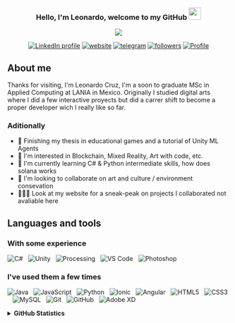 <h3 align="center">
  Hello, I'm Leonardo, welcome to my GitHub
  <img src="https://media.giphy.com/media/hvRJCLFzcasrR4ia7z/giphy.gif" width="28">
</h3>

<!-- Typing SVG by DenverCoder1 - https://github.com/DenverCoder1/readme-typing-svg check it out it's so cool-->
<p align="center">
  <a href="https://github.com/DenverCoder1/readme-typing-svg">
  <img src="https://readme-typing-svg.herokuapp.com/?lines=I'm%20a%20new%20Developer!;Former%20Digital%20Artist;Can't%20draw%20tho;Love%20learning%20new%20things;Please%20hire%20me!&font=Fira%20Code&center=true&width=440&height=45&color=339900&vCenter=true&size=22"></a>


<p align="center">
  <a href="www.linkedin.com/in/leonardocruz1122">
    <img alt="LinkedIn profile" title="Contact me on LinkedIn!" src="https://img.shields.io/badge/-LinkedIn-0e76a8?style=for-the-badge&logo=Linkedin&logoColor=white"/></a> 
  <a href="https://leocruzg.github.io/">
    <img alt="website" title="Watch my website" src="https://img.shields.io/badge/Website-C79600?style=for-the-badge&logo=google-chrome&logoColor=white"/></a> 
  <a href="https://t.me/LeoCruzG">
    <img alt="telegram" title="Follow me on Twitter" src="https://img.shields.io/badge/-Telegram-0088cc?style=for-the-badge&logo=Telegram&logoColor=white"/></a>
  <a href="leonardo.cruz.1122@gmail.com">
    <img alt="followers" title="Follow me on Github" src="https://img.shields.io/badge/mail-cc3333?style=for-the-badge&logo=gmail&logoColor=white"/></a>
  <a href="https://github.com/LeoCruzG">
    <img alt="Profile" title="GitHub profile" src="https://img.shields.io/badge/github-339999?style=for-the-badge&logo=github&logoColor=white"/></a>
</p>

## About me
Thanks for visiting, I'm Leonardo Cruz, I'm a soon to graduate MSc in Applied Computing at LANIA in Mexico. 
Originally I studied digital arts where I did a few interactive proyects but did a carrer shift to become a proper developer wich I really like so far.

### Aditionally

- 🔭 Finishing my thesis in educational games and a tutorial of Unity ML Agents
- 👀 I'm interested in Blockchain, Mixed Reality, Art with code, etc.
- 🌱 I'm currently learning C# & Python intermediate skills, how does solana works
- 💞️ I'm looking to collaborate on art and culture / environment consevation
- 👨🏻‍💻 Look at my website for a sneak-peak on projects I collaborated not avaliable here

## Languages and tools
### With some experience 
![C#](https://img.shields.io/badge/-C%20Sharp-black?logo=csharp&style=social)&nbsp;&nbsp;
![Unity](https://img.shields.io/badge/-Unity-black?logo=Unity&style=social)&nbsp;&nbsp;
![Processing](https://img.shields.io/badge/-Processing-black?logo=processingfoundation&style=social)&nbsp;&nbsp;
![VS Code](https://img.shields.io/badge/-VS%20Code-black?logo=visualstudiocode&style=social)&nbsp;&nbsp;
![Photoshop](https://img.shields.io/badge/-Photoshop-black?logo=photoshop&style=social)&nbsp;&nbsp;

### I've used them a few times 

![Java](https://img.shields.io/badge/-Java-black?logo=java&style=social)&nbsp;&nbsp;
![JavaScript](https://img.shields.io/badge/-JavaScript-black?logo=javascript&style=social)&nbsp;&nbsp;
![Python](https://img.shields.io/badge/-Python-black?logo=Python&style=social)&nbsp;&nbsp;
![Ionic](https://img.shields.io/badge/-Ionic-black?logo=ionic&style=social)&nbsp;&nbsp;
![Angular](https://img.shields.io/badge/-Angular-black?logo=angular&style=social)&nbsp;&nbsp;
![HTML5](https://img.shields.io/badge/-HTML5-black?logo=html5&style=social)&nbsp;&nbsp;
![CSS3](https://img.shields.io/badge/-CSS3-black?logo=css3&style=social)&nbsp;&nbsp;
![MySQL](https://img.shields.io/badge/-MySQL-black?logo=mysql&style=social)&nbsp;&nbsp;
![Git](https://img.shields.io/badge/-Git-black?logo=git&style=social)&nbsp;&nbsp;
![GitHub](https://img.shields.io/badge/-GitHub-black?logo=github&style=social)&nbsp;&nbsp;
![Adobe XD](https://img.shields.io/badge/-Adobe%20XD-black?logo=adobexd&style=social)&nbsp;&nbsp;

<details>
  <summary><b> GitHub Statistics </b></summary>
    <img height="180em" src="https://github-readme-stats.vercel.app/api?username=leocruzg&count_private=true&show_icons=true&include_all_commits=true&theme=merko"/>
    <img height="180em" src="https://github-readme-stats.vercel.app/api/top-langs/?username=leocruzg&hide=TeX&layout=compact&theme=merko&show_icons=true"/>
    
</details>


<!---
LeoCruzG/LeoCruzG is a ✨ special ✨ repository because its `README.md` (this file) appears on your GitHub profile.
You can click the Preview link to take a look at your changes.

![Leonardo's GitHub stats](https://github-readme-stats.vercel.app/api?username=leocruzg&count_private=true&show_icons=true&include_all_commits=true&theme=merko)
![Top Langs](https://github-readme-stats.vercel.app/api/top-langs/?username=leocruzg&hide=TeX&layout=compact&theme=merko&show_icons=true)
--->
